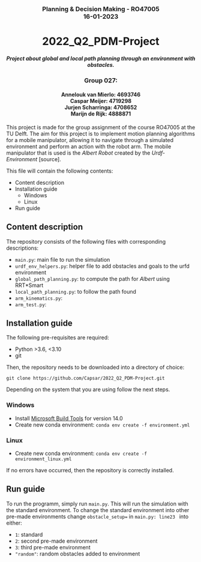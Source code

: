 ### <div align='center'> Planning & Decision Making - RO47005 <br/> 16-01-2023 </div>

# <div align='center'> 2022_Q2_PDM-Project </div>
#### <div align='center'><i>Project about global and local path planning through an environment with obstacles. </i></div>

### <div align ='center'> Group 027:</div>
#### <div align='center'>Annelouk van Mierlo: 4693746 </br> Caspar Meijer: 4719298 </br> Jurjen Scharringa: 4708652 </br> Marijn de Rijk: 4888871 </div>

<div> This project is made for the group assignment of the course RO47005 at the TU Delft. 
The aim for this project is to implement motion planning algorithms for a mobile manipulator, allowing it to navigate through a simulated environment and perform an action with the robot arm.
The mobile manipulator that is used is the <i>Albert Robot</i> created by the <i>Urdf-Environment</i> [source].
</div>

This file will contain the following contents:
- Content description
- Installation guide
  - Windows
  - Linux
- Run guide

## Content description
The repository consists of the following files with corresponding descriptions:
- ```main.py```: main file to run the simulation
- ```urdf_env_helpers.py```: helper file to add obstacles and goals to the urfd environment
- ```global_path_planning.py```: to compute the path for <i>Albert</i> using RRT*Smart
- ```local_path_planning.py```: to follow the path found
- ```arm_kinematics.py```:
- ```arm_test.py```:
  
 
## Installation guide
The following pre-requisites are required:
- Python >3.6, <3.10
- git

Then, the repository needs to be downloaded into a directory of choice:
```
git clone https://github.com/Capsar/2022_Q2_PDM-Project.git
```
Depending on the system that you are using follow the next steps. 

### Windows
- Install [Microsoft Build Tools](https://visualstudio.microsoft.com/downloads/?q=build+tools) for version 14.0
- Create new conda environment: ```conda env create -f environment.yml```

### Linux
- Create new conda environment: ```conda env create -f environment_linux.yml```

If no errors have occurred, then the repository is correctly installed. 

## Run guide
To run the programm, simply run ```main.py```. This will run the simulation with the standard environment. 
To change the standard environment into other pre-made environments change ```obstacle_setup=``` in ```main.py: line23 ``` into either:
- ```1```: standard
- ```2```: second pre-made environment
- ```3```: third pre-made environment
- ```"random"```: random obstacles added to environment

